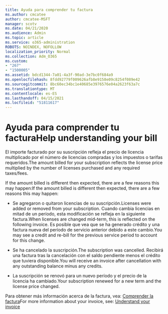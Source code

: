 ```yaml
---
title: Ayuda para comprender tu factura
ms.author: cmcatee
author: cmcatee-MSFT
manager: scotv
ms.date: 04/21/2020
ms.audience: Admin
ms.topic: article
ms.service: o365-administration
ROBOTS: NOINDEX, NOFOLLOW
localization_priority: Normal
ms.collection: Adm_O365
ms.custom:
- "267"
- "1500005"
ms.assetid: bdcd1344-7a01-4a3f-90ad-3e7bc0f684a9
ms.openlocfilehash: 8fdd92779f009626afb8e9158e09c8254f089e42
ms.sourcegitcommit: 8bc60ec34bc1e40685e3976576e04a2623f63a7c
ms.translationtype: MT
ms.contentlocale: es-ES
ms.lasthandoff: 04/15/2021
ms.locfileid: "51811617"
---
```

# <a name="help-understanding-your-bill"></a><span data-ttu-id="00699-102">Ayuda para comprender tu factura</span><span class="sxs-lookup"><span data-stu-id="00699-102">Help understanding your bill</span></span>

<span data-ttu-id="00699-103">El importe facturado por su suscripción refleja el precio de licencia multiplicado por el número de licencias compradas y los impuestos o tarifas requeridos.</span><span class="sxs-lookup"><span data-stu-id="00699-103">The amount billed for your subscription reflects the license price multiplied by the number of licenses purchased and any required taxes/fees.</span></span>
  
<span data-ttu-id="00699-104">If the amount billed is different then expected, there are a few reasons this may happen:</span><span class="sxs-lookup"><span data-stu-id="00699-104">If the amount billed is different then expected, there are a few reasons this may happen:</span></span>
  
- <span data-ttu-id="00699-105">Se agregaron o quitaron licencias de su suscripción.</span><span class="sxs-lookup"><span data-stu-id="00699-105">Licenses were added or removed from your subscription.</span></span> <span data-ttu-id="00699-106">Cuando cambia licencias en mitad de un período, esta modificación se refleja en la siguiente factura.</span><span class="sxs-lookup"><span data-stu-id="00699-106">When licenses are changed mid-term, this is reflected on the following invoice.</span></span> <span data-ttu-id="00699-107">Es posible que vea que se ha generado crédito y una factura nueva del período de servicio anterior debido a este cambio.</span><span class="sxs-lookup"><span data-stu-id="00699-107">You may see a credit and re-bill for the previous service period to account for this change.</span></span>

- <span data-ttu-id="00699-108">Se ha cancelado la suscripción.</span><span class="sxs-lookup"><span data-stu-id="00699-108">The subscription was cancelled.</span></span> <span data-ttu-id="00699-109">Recibirá una factura tras la cancelación con el saldo pendiente menos el crédito que tuviera disponible.</span><span class="sxs-lookup"><span data-stu-id="00699-109">You will receive an invoice after cancellation with any outstanding balance minus any credits.</span></span>

- <span data-ttu-id="00699-110">La suscripción se renovó para un nuevo período y el precio de la licencia ha cambiado.</span><span class="sxs-lookup"><span data-stu-id="00699-110">Your subscription renewed for a new term and the license price changed.</span></span>

<span data-ttu-id="00699-111">Para obtener más información acerca de la factura, vea: [Comprender la factura](https://docs.microsoft.com/microsoft-365/commerce/billing-and-payments/understand-your-invoice2)</span><span class="sxs-lookup"><span data-stu-id="00699-111">For more information about your invoice, see: [Understand your invoice](https://docs.microsoft.com/microsoft-365/commerce/billing-and-payments/understand-your-invoice2)</span></span>
